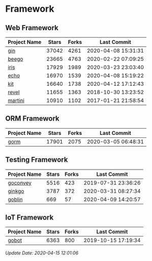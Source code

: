 # Framework

## Web Framework

| Project Name | Stars | Forks | Last Commit |
| ------------ | ----- | ----- | ----------- |
| [gin](https://github.com/gin-gonic/gin) | 37042 | 4261 | 2020-04-08 15:31:31 |
| [beego](https://github.com/astaxie/beego) | 23665 | 4763 | 2020-02-22 07:09:25 |
| [iris](https://github.com/kataras/iris) | 17929 | 1989 | 2020-03-23 23:03:40 |
| [echo](https://github.com/labstack/echo) | 16970 | 1539 | 2020-04-08 15:19:22 |
| [kit](https://github.com/go-kit/kit) | 16640 | 1738 | 2020-04-12 17:12:43 |
| [revel](https://github.com/revel/revel) | 11655 | 1363 | 2018-10-30 13:23:52 |
| [martini](https://github.com/go-martini/martini) | 10910 | 1102 | 2017-01-21 21:58:54 |

## ORM Framework

| Project Name | Stars | Forks | Last Commit |
| ------------ | ----- | ----- | ----------- |
| [gorm](https://github.com/jinzhu/gorm) | 17901 | 2075 | 2020-03-05 06:48:31 |

## Testing Framework

| Project Name | Stars | Forks | Last Commit |
| ------------ | ----- | ----- | ----------- |
| [goconvey](https://github.com/smartystreets/goconvey) | 5516 | 423 | 2019-07-31 23:36:26 |
| [ginkgo](https://github.com/onsi/ginkgo) | 3787 | 372 | 2020-03-31 08:27:34 |
| [goblin](https://github.com/franela/goblin) | 669 | 57 | 2020-04-09 14:20:57 |

## IoT Framework

| Project Name | Stars | Forks | Last Commit |
| ------------ | ----- | ----- | ----------- |
| [gobot](https://github.com/hybridgroup/gobot) | 6363 | 800 | 2019-10-15 17:19:34 |

*Update Date: 2020-04-15 12:01:06*